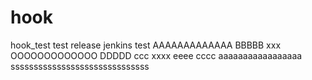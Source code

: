 # hook
hook_test
test release
jenkins test
AAAAAAAAAAAAA
BBBBB
xxx
OOOOOOOOOOOOO
DDDDD
ccc
xxxx
eeee
cccc
aaaaaaaaaaaaaaaaa
ssssssssssssssssssssssssssssss
